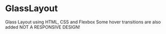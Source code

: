 # GlassLayout
Glass Layout using HTML, CSS and Flexbox
Some hover transitions are also added
NOT A RESPONSIVE DESIGN!
